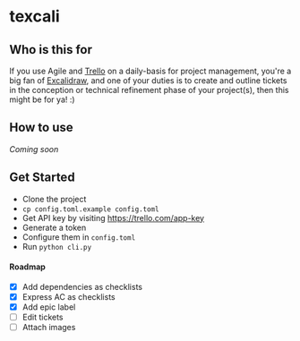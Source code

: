 # texcali

## Who is this for

If you use Agile and [Trello](https://trello.com) on a daily-basis for project management, you're a big fan of [Excalidraw](https://excalidraw.com), and one of your duties is to create and outline tickets in the conception or technical refinement phase of your project(s), then this might be for ya! :)

## How to use

_Coming soon_


## Get Started

- Clone the project
- `cp config.toml.example config.toml`
- Get API key by visiting https://trello.com/app-key
- Generate a token
- Configure them in `config.toml`
- Run `python cli.py`

#### Roadmap
- [x] Add dependencies as checklists
- [x] Express AC as checklists
- [x] Add epic label
- [ ] Edit tickets
- [ ] Attach images
